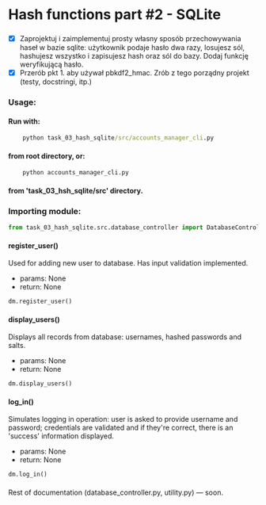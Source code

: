 # Hash functions part #2 - SQLite

###

- [x] Zaprojektuj i zaimplementuj prosty własny sposób przechowywania haseł w bazie sqlite: użytkownik podaje hasło dwa razy, losujesz sól, hashujesz wszystko i zapisujesz hash oraz sól do bazy. Dodaj funkcję weryfikującą hasło.
- [x] Przerób pkt 1. aby używał pbkdf2_hmac. Zrób z tego porządny projekt (testy, docstringi, itp.)

### Usage:

#### Run with:

```cmd
    python task_03_hash_sqlite/src/accounts_manager_cli.py
```
#### from root directory, or:

```cmd
    python accounts_manager_cli.py
```
#### from 'task_03_hsh_sqlite/src' directory.

### Importing module:

```python
from task_03_hash_sqlite.src.database_controller import DatabaseController as dm
```

#### register_user()

Used for adding new user to database. Has input validation implemented.

- params: None
- return: None
```python
dm.register_user()
```

#### display_users()

Displays all records from database: usernames, hashed passwords and salts.

- params: None
- return: None
```python
dm.display_users()
```

#### log_in()

Simulates logging in operation: user is asked to provide username and password; credentials are validated and if they're correct, 
there is an 'success' information displayed.

- params: None
- return: None
```python
dm.log_in()
```

####

Rest of documentation (database_controller.py, utility.py) — soon.